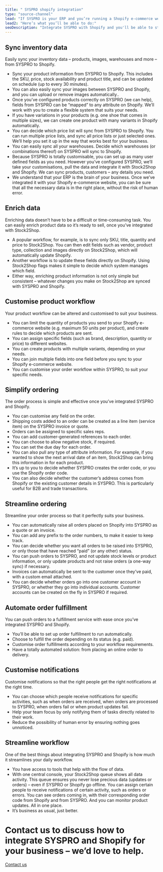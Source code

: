 ```yaml
---
title: " SYSPRO shopify integration"
type: "source-channel"
lead: "If SYSPRO is your ERP and you’re running a Shopify e-commerce website, it’s essential that they can communicate with each other. That’s how we can help: a SYSPRO Shopify integration will make your daily business operations simple and stress-free."
lead2: "Here’s what you’ll be able to do:"
seoDescription: "Integrate SYSPRO with Shopify and you'll be able to streamline your workflow and simplify your ordering process. We'll work with you to create the SYSPRO Shopify integration that works best for your business. Find out more!"
---
```


Sync inventory data
-------------------

Easily sync your inventory data – products, images, warehouses and more – from SYSPRO to Shopify.

*   Sync your product information from SYSPRO to Shopify. This includes the SKU, price, stock availability and product title, and can be updated on schedule (up to every 30 minutes).
*   You can also easily sync your images between SYSPRO and Shopify, and you can upload or remove images automatically..
*   Once you’ve configured products correctly on SYSPRO (we can help), fields from SYSPRO can be “mapped” to any attribute on Shopify. We’ll work with you to create a flexible system that suits your needs.
*   If you have variations in your products (e.g. one shoe that comes in multiple sizes), we can create one product with many variants in Shopify automatically.
*   You can decide which price list will sync from SYSPRO to Shopify. You can run multiple price lists, and sync all price lists or just selected ones. We’ll help you set it up in the way that works best for your business.
*   You can easily sync all your warehouses. Decide which warehouses (or combinations thereof) on SYSPRO will sync to Shopify.
*   Because SYSPRO is totally customisable, you can set up as many user defined fields as you need. However you’ve configured SYSPRO, we’ll take your customisations, pull the data and integrate it with Stock2Shop and Shopify. We can sync products, customers – any details you need.
*   We understand that your ERP is the brain of your business. Once we’ve integrated it with your Shopify e-commerce website, you can be sure that all the necessary data is in the right place, without the risk of human error.

Enrich data
-----------

Enriching data doesn’t have to be a difficult or time-consuming task. You can easily enrich product data so it’s ready to sell, once you’ve integrated with Stock2Shop.

*   A popular workflow, for example, is to sync only SKU, title, quantity and price to Stock2Shop. You can then edit fields such as vendor, product type, collection and images directly on Stock2Shop, which will automatically update Shopify.
*   Another workflow is to update these fields directly on Shopify. Using Stock2Shop flags makes it simple to decide which system manages which field.
*   Either way, enriching product information is not only simple but consistent – whatever changes you make on Stock2Shop are synced with SYSPRO and Shopify.

Customise product workflow
--------------------------

Your product workflow can be altered and customised to suit your business.

*   You can limit the quantity of products you send to your Shopify e-commerce website (e.g. maximum 50 units per product), and create rules to decide which products are sent.
*   You can assign specific fields (such as brand, description, quantity or price) to different websites.
*   You can create products with multiple variants, depending on your needs.
*   You can join multiple fields into one field before you sync to your Shopify e-commerce website.
*   You can customise your order workflow within SYSPRO, to suit your specific needs.

Simplify ordering
-----------------

The order process is simple and effective once you’ve integrated SYSPRO and Shopify.

*   You can customise any field on the order.
*   Shipping costs added to an order can be created as a line item (service item) on the SYSPRO invoice or quote.
*   Orders can be assigned to specific sales reps.
*   You can add customer-generated references to each order.
*   You can choose to allow negative stock, if required.
*   You can set the due day for each order.
*   You can also pull any type of attribute information. For example, if you wanted to show the next arrival date of an item, Stock2Shop can bring this information in for each product.
*   It’s up to you to decide whether SYSPRO creates the order code, or you use the Shopify order code.
*   You can also decide whether the customer’s address comes from Shopify or the existing customer details in SYSPRO. This is particularly useful for B2B and trade transactions.

Streamline ordering
-------------------

Streamline your order process so that it perfectly suits your business.

*   You can automatically raise all orders placed on Shopify into SYSPRO as a quote or an invoice.
*   You can add any prefix to the order numbers, to make it easier to keep track.
*   You can decide whether you want all orders to be raised into SYSPRO, or only those that have reached “paid” (or any other) status.
*   You can push orders to SYSPRO, and not update stock levels or product information, or only update products and not raise orders (a one-way sync) if necessary.
*   Invoices can automatically be sent to the customer once they’ve paid, with a custom email attached.
*   You can decide whether orders go into one customer account in SYSPRO, or whether they go into individual accounts. Customer accounts can be created on the fly in SYSPRO if required.

Automate order fulfillment
--------------------------

You can push orders to a fulfillment service with ease once you’ve integrated SYSPRO and Shopify.

*   You’ll be able to set up order fulfillment to run automatically.
*   Choose to fulfill the order depending on its status (e.g. paid).
*   Customise order fulfillments according to your workflow requirements.
*   Have a totally automated solution: from placing an online order to delivery.

Customise notifications
-----------------------

Customise notifications so that the right people get the right notifications at the right time.

*   You can choose which people receive notifications for specific activities, such as when orders are received, when orders are processed to SYSPRO, when orders fail or when product updates fail.
*   Help your team focus by only notifying them of tasks directly related to their work.
*   Reduce the possibility of human error by ensuring nothing goes unnoticed.

Streamline workflow
-------------------

One of the best things about integrating SYSPRO and Shopify is how much it streamlines your daily workflow.

*   You have access to tools that help with the flow of data.
*   With one central console, your Stock2Shop queue shows all data activity. This queue ensures you never lose precious data (updates or orders) – even if SYSPRO or Shopify go offline. You can assign certain people to receive notifications of certain activity, such as orders or errors. You can see orders coming in, with their corresponding order code from Shopify and from SYSPRO. And you can monitor product updates. All in one place.
*   It’s business as usual, just better.

Contact us to discuss how to integrate SYSPRO and Shopify for your business – we’d love to help.
================================================================================================

[Contact us](/contact-us "Contact Stock2Shop")
